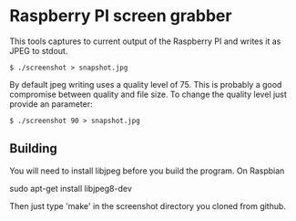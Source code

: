Raspberry PI screen grabber
===========================

This tools captures to current output of the Raspberry PI and
writes it as JPEG to stdout.

```
$ ./screenshot > snapshot.jpg
```

By default jpeg writing uses a quality level of 75. This is
probably a good compromise between quality and file size.
To change the quality level just provide an parameter:

```
$ ./screenshot 90 > snapshot.jpg
```

## Building

You will need to install libjpeg before you build the program. On Raspbian

sudo apt-get install libjpeg8-dev

Then just type 'make' in the screenshot directory you cloned from github.
